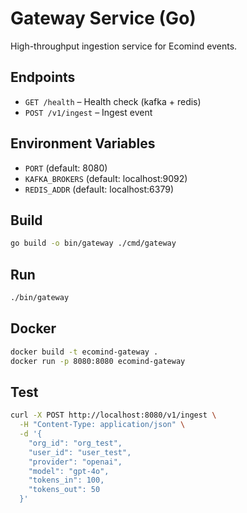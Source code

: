 # Gateway Service (Go)

High-throughput ingestion service for Ecomind events.

## Endpoints

- `GET /health` – Health check (kafka + redis)
- `POST /v1/ingest` – Ingest event

## Environment Variables

- `PORT` (default: 8080)
- `KAFKA_BROKERS` (default: localhost:9092)
- `REDIS_ADDR` (default: localhost:6379)

## Build

```bash
go build -o bin/gateway ./cmd/gateway
```

## Run

```bash
./bin/gateway
```

## Docker

```bash
docker build -t ecomind-gateway .
docker run -p 8080:8080 ecomind-gateway
```

## Test

```bash
curl -X POST http://localhost:8080/v1/ingest \
  -H "Content-Type: application/json" \
  -d '{
    "org_id": "org_test",
    "user_id": "user_test",
    "provider": "openai",
    "model": "gpt-4o",
    "tokens_in": 100,
    "tokens_out": 50
  }'
```